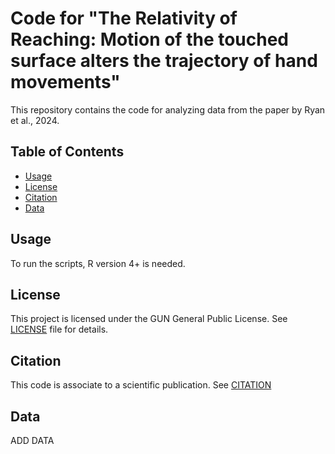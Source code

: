 # Code for "The Relativity of Reaching: Motion of the touched surface alters the trajectory of hand movements"

This repository contains the code for analyzing data from the paper by Ryan et al., 2024.

## Table of Contents

- [Usage](#usage)
- [License](#license)
- [Citation](#citation)
- [Data](#data)

## Usage

To run the scripts, R version 4+ is needed. 

## License

This project is licensed under the GUN General Public License. See [LICENSE](LICENSE) file for details. 

## Citation

This code is associate to a scientific publication. See [CITATION](CITATION)

## Data

ADD DATA
